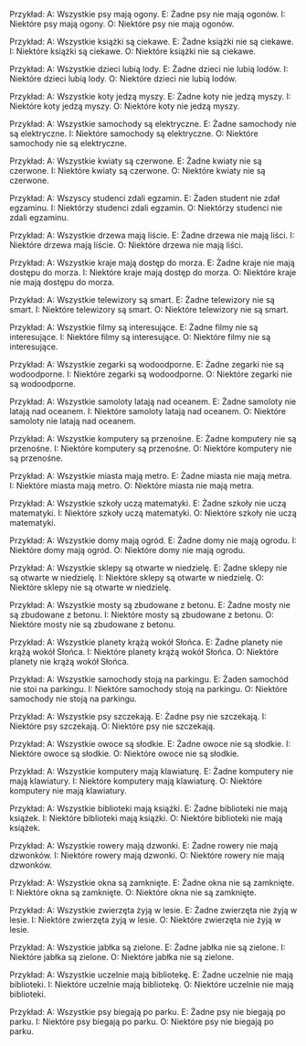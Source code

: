 Przykład:
A: Wszystkie psy mają ogony.
E: Żadne psy nie mają ogonów.
I: Niektóre psy mają ogony.
O: Niektóre psy nie mają ogonów.

Przykład:
A: Wszystkie książki są ciekawe.
E: Żadne książki nie są ciekawe.
I: Niektóre książki są ciekawe.
O: Niektóre książki nie są ciekawe.

Przykład:
A: Wszystkie dzieci lubią lody.
E: Żadne dzieci nie lubią lodów.
I: Niektóre dzieci lubią lody.
O: Niektóre dzieci nie lubią lodów.

Przykład:
A: Wszystkie koty jedzą myszy.
E: Żadne koty nie jedzą myszy.
I: Niektóre koty jedzą myszy.
O: Niektóre koty nie jedzą myszy.

Przykład:
A: Wszystkie samochody są elektryczne.
E: Żadne samochody nie są elektryczne.
I: Niektóre samochody są elektryczne.
O: Niektóre samochody nie są elektryczne.

Przykład:
A: Wszystkie kwiaty są czerwone.
E: Żadne kwiaty nie są czerwone.
I: Niektóre kwiaty są czerwone.
O: Niektóre kwiaty nie są czerwone.

Przykład:
A: Wszyscy studenci zdali egzamin.
E: Żaden student nie zdał egzaminu.
I: Niektórzy studenci zdali egzamin.
O: Niektórzy studenci nie zdali egzaminu.

Przykład:
A: Wszystkie drzewa mają liście.
E: Żadne drzewa nie mają liści.
I: Niektóre drzewa mają liście.
O: Niektóre drzewa nie mają liści.

Przykład:
A: Wszystkie kraje mają dostęp do morza.
E: Żadne kraje nie mają dostępu do morza.
I: Niektóre kraje mają dostęp do morza.
O: Niektóre kraje nie mają dostępu do morza.

Przykład:
A: Wszystkie telewizory są smart.
E: Żadne telewizory nie są smart.
I: Niektóre telewizory są smart.
O: Niektóre telewizory nie są smart.

Przykład:
A: Wszystkie filmy są interesujące.
E: Żadne filmy nie są interesujące.
I: Niektóre filmy są interesujące.
O: Niektóre filmy nie są interesujące.

Przykład:
A: Wszystkie zegarki są wodoodporne.
E: Żadne zegarki nie są wodoodporne.
I: Niektóre zegarki są wodoodporne.
O: Niektóre zegarki nie są wodoodporne.

Przykład:
A: Wszystkie samoloty latają nad oceanem.
E: Żadne samoloty nie latają nad oceanem.
I: Niektóre samoloty latają nad oceanem.
O: Niektóre samoloty nie latają nad oceanem.

Przykład:
A: Wszystkie komputery są przenośne.
E: Żadne komputery nie są przenośne.
I: Niektóre komputery są przenośne.
O: Niektóre komputery nie są przenośne.

Przykład:
A: Wszystkie miasta mają metro.
E: Żadne miasta nie mają metra.
I: Niektóre miasta mają metro.
O: Niektóre miasta nie mają metra.

Przykład:
A: Wszystkie szkoły uczą matematyki.
E: Żadne szkoły nie uczą matematyki.
I: Niektóre szkoły uczą matematyki.
O: Niektóre szkoły nie uczą matematyki.

Przykład:
A: Wszystkie domy mają ogród.
E: Żadne domy nie mają ogrodu.
I: Niektóre domy mają ogród.
O: Niektóre domy nie mają ogrodu.

Przykład:
A: Wszystkie sklepy są otwarte w niedzielę.
E: Żadne sklepy nie są otwarte w niedzielę.
I: Niektóre sklepy są otwarte w niedzielę.
O: Niektóre sklepy nie są otwarte w niedzielę.

Przykład:
A: Wszystkie mosty są zbudowane z betonu.
E: Żadne mosty nie są zbudowane z betonu.
I: Niektóre mosty są zbudowane z betonu.
O: Niektóre mosty nie są zbudowane z betonu.

Przykład:
A: Wszystkie planety krążą wokół Słońca.
E: Żadne planety nie krążą wokół Słońca.
I: Niektóre planety krążą wokół Słońca.
O: Niektóre planety nie krążą wokół Słońca.

Przykład:
A: Wszystkie samochody stoją na parkingu.
E: Żaden samochód nie stoi na parkingu.
I: Niektóre samochody stoją na parkingu.
O: Niektóre samochody nie stoją na parkingu.

Przykład:
A: Wszystkie psy szczekają.
E: Żadne psy nie szczekają.
I: Niektóre psy szczekają.
O: Niektóre psy nie szczekają.

Przykład:
A: Wszystkie owoce są słodkie.
E: Żadne owoce nie są słodkie.
I: Niektóre owoce są słodkie.
O: Niektóre owoce nie są słodkie.

Przykład:
A: Wszystkie komputery mają klawiaturę.
E: Żadne komputery nie mają klawiatury.
I: Niektóre komputery mają klawiaturę.
O: Niektóre komputery nie mają klawiatury.

Przykład:
A: Wszystkie biblioteki mają książki.
E: Żadne biblioteki nie mają książek.
I: Niektóre biblioteki mają książki.
O: Niektóre biblioteki nie mają książek.

Przykład:
A: Wszystkie rowery mają dzwonki.
E: Żadne rowery nie mają dzwonków.
I: Niektóre rowery mają dzwonki.
O: Niektóre rowery nie mają dzwonków.

Przykład:
A: Wszystkie okna są zamknięte.
E: Żadne okna nie są zamknięte.
I: Niektóre okna są zamknięte.
O: Niektóre okna nie są zamknięte.

Przykład:
A: Wszystkie zwierzęta żyją w lesie.
E: Żadne zwierzęta nie żyją w lesie.
I: Niektóre zwierzęta żyją w lesie.
O: Niektóre zwierzęta nie żyją w lesie.

Przykład:
A: Wszystkie jabłka są zielone.
E: Żadne jabłka nie są zielone.
I: Niektóre jabłka są zielone.
O: Niektóre jabłka nie są zielone.

Przykład:
A: Wszystkie uczelnie mają bibliotekę.
E: Żadne uczelnie nie mają biblioteki.
I: Niektóre uczelnie mają bibliotekę.
O: Niektóre uczelnie nie mają biblioteki.

Przykład:
A: Wszystkie psy biegają po parku.
E: Żadne psy nie biegają po parku.
I: Niektóre psy biegają po parku.
O: Niektóre psy nie biegają po parku.